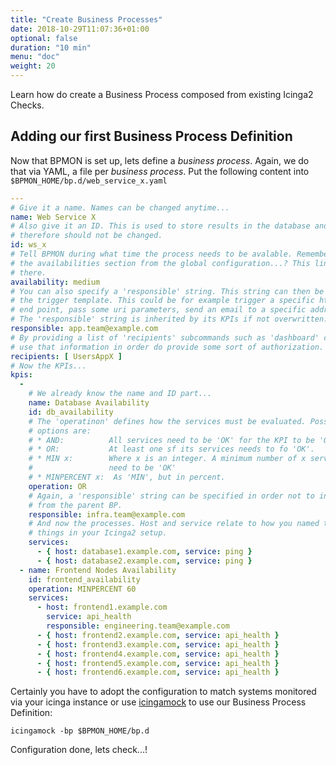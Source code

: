 ```yaml
---
title: "Create Business Processes"
date: 2018-10-29T11:07:36+01:00
optional: false
duration: "10 min"
menu: "doc"
weight: 20
---
```


Learn how do create a Business Process composed from existing Icinga2 Checks.

<!--more-->

## Adding our first Business Process Definition

Now that BPMON is set up, lets define a *business process*. Again, we do that 
via YAML, a file per *business process*. Put the following content into `$BPMON_HOME/bp.d/web_service_x.yaml`

```yaml
---
# Give it a name. Names can be changed anytime...
name: Web Service X
# Also give it an ID. This is used to store results in the database and
# therefore should not be changed.
id: ws_x
# Tell BPMON during what time the process needs to be avalable. Remember
# the availabilities section from the global configuration...? This links 
# there.
availability: medium
# You can also specify a 'responsible' string. This string can then be used in
# the trigger template. This could be for example trigger a specific http
# end point, pass some uri parameters, send an email to a specific address etc.
# The 'responsible' string is inherited by its KPIs if not overwritten...
responsible: app.team@example.com
# By providing a list of 'recipients' subcommands such as 'dashboard' can
# use that information in order do provide some sort of authorization.
recipients: [ UsersAppX ]
# Now the KPIs...
kpis:
  - 
    # We already know the name and ID part...
    name: Database Availability
    id: db_availability
    # The 'operatinon' defines how the services must be evaluated. Possible
    # options are:
    # * AND:          All services need to be 'OK' for the KPI to be 'OK'.
    # * OR:           At least one sf its services needs to fo 'OK'.
    # * MIN x:        Where x is an integer. A minimum number of x services
    #                 need to be 'OK'
    # * MINPERCENT x:  As 'MIN', but in percent.
    operation: OR
    # Again, a 'responsible' string can be specified in order not to inherit
    # from the parent BP.
    responsible: infra.team@example.com
    # And now the processes. Host and service relate to how you named those
    # things in your Icinga2 setup.
    services:
      - { host: database1.example.com, service: ping } 
      - { host: database2.example.com, service: ping }
  - name: Frontend Nodes Availability
    id: frontend_availability
    operation: MINPERCENT 60
    services:
      - host: frontend1.example.com
        service: api_health
        responsible: engineering.team@example.com
      - { host: frontend2.example.com, service: api_health }
      - { host: frontend3.example.com, service: api_health }
      - { host: frontend4.example.com, service: api_health }
      - { host: frontend5.example.com, service: api_health }
      - { host: frontend6.example.com, service: api_health }
```

Certainly you have to adopt the configuration to match systems monitored via your icinga instance or use
[icingamock](//github.com/unprofession-al/bpmon/blob/master/cmd/icingamock/README.md) to use our Business Process
Definition:

```
icingamock -bp $BPMON_HOME/bp.d
```

Configuration done, lets check...!
